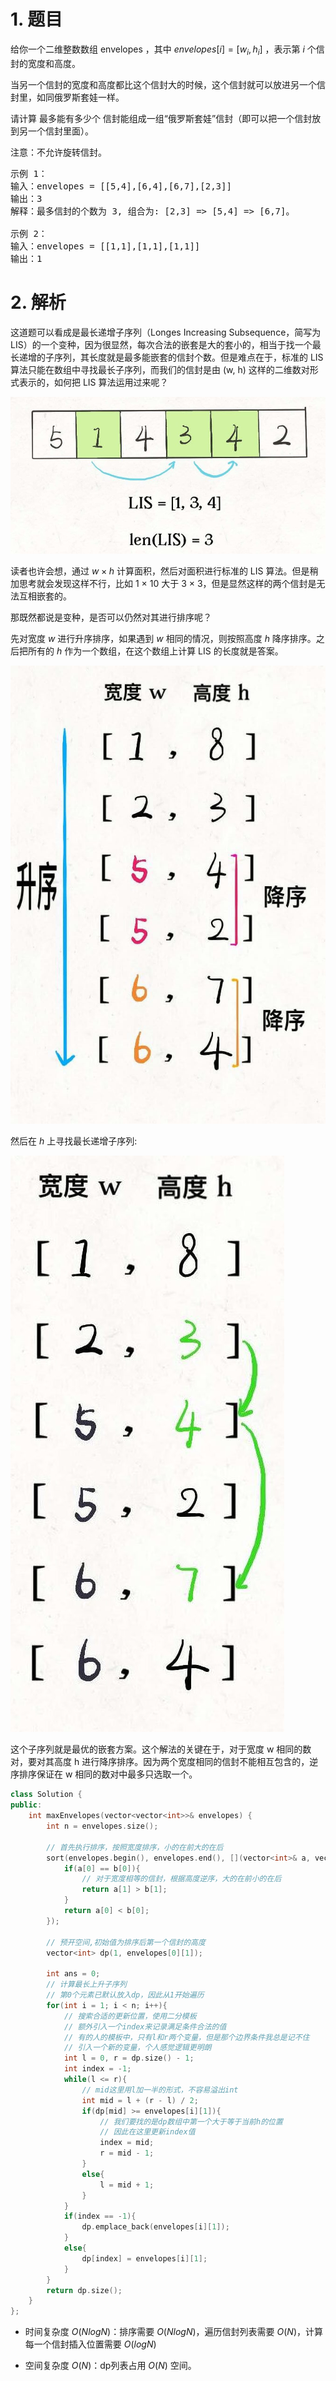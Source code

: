 # 1. 题目
给你一个二维整数数组 envelopes ，其中 $envelopes[i] = [w_i, h_i]$ ，表示第 $i$ 个信封的宽度和高度。

当另一个信封的宽度和高度都比这个信封大的时候，这个信封就可以放进另一个信封里，如同俄罗斯套娃一样。

请计算 最多能有多少个 信封能组成一组“俄罗斯套娃”信封（即可以把一个信封放到另一个信封里面）。

注意：不允许旋转信封。

<pre>
示例 1：
输入：envelopes = [[5,4],[6,4],[6,7],[2,3]]
输出：3
解释：最多信封的个数为 3, 组合为: [2,3] => [5,4] => [6,7]。

示例 2：
输入：envelopes = [[1,1],[1,1],[1,1]]
输出：1
</pre>
# 2. 解析

这道题可以看成是最长递增子序列（Longes Increasing Subsequence，简写为 LIS）的一个变种，因为很显然，每次合法的嵌套是大的套小的，相当于找一个最长递增的子序列，其长度就是最多能嵌套的信封个数。但是难点在于，标准的 LIS 算法只能在数组中寻找最长子序列，而我们的信封是由 (w, h) 这样的二维数对形式表示的，如何把 LIS 算法运用过来呢？

![img](1.jpg)

读者也许会想，通过 $w × h$ 计算面积，然后对面积进行标准的 LIS 算法。但是稍加思考就会发现这样不行，比如 1 × 10 大于 3 × 3，但是显然这样的两个信封是无法互相嵌套的。

那既然都说是变种，是否可以仍然对其进行排序呢？

先对宽度 $w$ 进行升序排序，如果遇到 $w$ 相同的情况，则按照高度 $h$ 降序排序。之后把所有的 $h$ 作为一个数组，在这个数组上计算 LIS 的长度就是答案。

![img](2.jpg)

然后在 $h$ 上寻找最长递增子序列:

![img](3.jpg)

这个子序列就是最优的嵌套方案。这个解法的关键在于，对于宽度 w 相同的数对，要对其高度 h 进行降序排序。因为两个宽度相同的信封不能相互包含的，逆序排序保证在 w 相同的数对中最多只选取一个。

```c++
class Solution {
public:
    int maxEnvelopes(vector<vector<int>>& envelopes) {
        int n = envelopes.size();

        // 首先执行排序，按照宽度排序，小的在前大的在后
        sort(envelopes.begin(), envelopes.end(), [](vector<int>& a, vector<int>& b){
            if(a[0] == b[0]){
                // 对于宽度相等的信封，根据高度逆序，大的在前小的在后
                return a[1] > b[1];
            }
            return a[0] < b[0];
        });

        // 预开空间,初始值为排序后第一个信封的高度
        vector<int> dp(1, envelopes[0][1]);

        int ans = 0;
        // 计算最长上升子序列
        // 第0个元素已默认放入dp，因此从1开始遍历
        for(int i = 1; i < n; i++){
            // 搜索合适的更新位置，使用二分模板
            // 额外引入一个index来记录满足条件合法的值
            // 有的人的模板中，只有l和r两个变量，但是那个边界条件我总是记不住
            // 引入一个新的变量，个人感觉逻辑更明朗
            int l = 0, r = dp.size() - 1;
            int index = -1;
            while(l <= r){
                // mid这里用l加一半的形式，不容易溢出int
                int mid = l + (r - l) / 2;
                if(dp[mid] >= envelopes[i][1]){
                    // 我们要找的是dp数组中第一个大于等于当前h的位置
                    // 因此在这里更新index值
                    index = mid;
                    r = mid - 1;
                }
                else{
                    l = mid + 1;
                }
            }
            if(index == -1){
                dp.emplace_back(envelopes[i][1]);
            }
            else{
                dp[index] = envelopes[i][1];
            }
        }
        return dp.size();
    }
};
```

- 时间复杂度 $O(NlogN)$：排序需要 $O(NlogN)$，遍历信封列表需要 $O(N)$，计算每一个信封插入位置需要 $O(logN)$

- 空间复杂度 $O(N)$：dp列表占用 $O(N)$ 空间。
